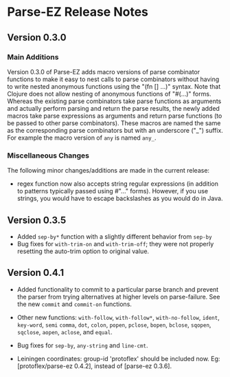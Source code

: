 # Parse-EZ Release Notes

## Version 0.3.0

### Main Additions
Version 0.3.0 of Parse-EZ adds macro versions of parse combinator functions
to make it easy to nest calls to parse combinators without having to write
nested anonymous functions using the "(fn [] ...)" syntax. Note that Clojure
does not allow nesting of anonymous functions of "#(...)" forms.  Whereas
the existing parse combinators take parse functions as arguments and actually
perform parsing and return the parse results, the newly added macros take 
parse expressions as arguments and return parse functions (to be passed 
to other parse combinators).  These macros are named the same as the 
corresponding parse combinators but with an underscore ("\_") suffix. For example
the macro version of `any` is named `any_`.

### Miscellaneous Changes

The following minor changes/additions are made in the current release:

- regex function now also accepts string regular expressions (in addition
  to patterns typically passed using #"..." forms).  However, if you use
  strings, you would have to escape backslashes as you would do in Java.

## Version 0.3.5

- Added `sep-by*` function with a slightly different behavior from `sep-by`
- Bug fixes for `with-trim-on` and `with-trim-off`; they were not properly 
  resetting the auto-trim option to original value.

## Version 0.4.1

- Added functionality to commit to a particular parse branch and prevent
  the parser from trying alternatives at higher levels on parse-failure.
  See the new `commit` and `commit-on` functions.

- Other new functions: `with-follow`, `with-follow*`, `with-no-follow`,
  `ident`, `key-word`, `semi` `comma`, `dot`, `colon`, `popen`, `pclose`,
  `bopen`, `bclose`, `sqopen`, `sqclose`, `aopen`, `aclose`, and `equal`.

- Bug fixes for `sep-by`, `any-string` and `line-cmt`.

- Leiningen coordinates: group-id 'protoflex' should be included now.
  Eg: [protoflex/parse-ez 0.4.2], instead of [parse-ez 0.3.6].
